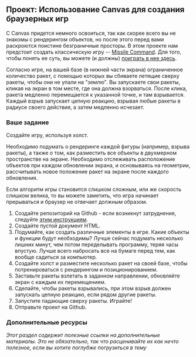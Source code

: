 ## Проект: Использование Canvas для создания браузерных игр

С Canvas придется немного освоиться, так как скорее всего вы не знакомы с рендерингом объектов, но после этого перед вами раскроются поистине безграничные просторы. В этом проекте нам предстоит создать классическую игру -- [Missile Command](https://ru.wikipedia.org/wiki/Missile_Command). Для того, чтобы понять ее суть, вы можете (и должны) [поиграть в нее здесь](http://my.ign.com/atari/missile-command).

Согласно игре, на вашей базе (в нижней части экрана) ограниченное количество ракет, с помощью которых вы сбиваете летящие сверху ракеты, чтобы они не упали на "землю". Вы запускаете свои ракеты, кликая на экран в том месте, где она должна взорваться. После клика, ракета медленно перемещается к указанной точке, и там взрывается. Каждый взрыв запускает цепную реакцию, взрывая любые ракеты в радиусе своего действия, а затем медленно исчезает.

### Ваше задание

Создайте игру, используя холст.  

Необходимо подумать о рендеринге каждой фигуры (например, взрыва ракеты), а также о том, как разместить все объекты в двухмерном пространстве на экране. Необходимо отслеживать расположение объектов при каждом обновлении экрана, и основываясь на геометрии, рассчитывать новое положение ракет на экране после каждого обновления.

Если алгоритм игры становится слишком сложным, или же скорость слишком велика, то вы можете заметить, что игра начинает прерываться и браузер не отвечает должным образом.

1. Создайте репозиторий на Github - если возникнут затруднения, следуйте [этим инструкциям](/web-development-101/html-css).
2. Создайте пустой документ HTML.
3. Подумайте, как создать различные элементы в игре. Какие объекты и функции будут необходимы? Лучше сейчас подумать несколько лишних минут, чем потом переделывать программу, теряя часы впустую. Лучше всего набросать все на бумаге перед тем, как вообще садиться за компьютер.
4. Создайте холст и разместите несколько ракет на своей базе, чтобы потренироваться с рендерингом и позиционированием.
5. Заставьте ракеты взлетать в заданном направлении, обновляйте экран с каждым их перемещением.
6. Сделайте, чтобы ракеты взрывались, при этом взрыв должен запускать цепную реакцию, если рядом другие ракеты.
7. Запустите падающие сверху ракеты. Играйте!
6. Отправьте проект на Github.

### Дополнительные ресурсы

*Этот раздел содержит полезные ссылки на дополнительные материалы. Это не обязательно, так что расценивайте их как нечто полезное, если вы хотите поглубже погрузиться в тему*
